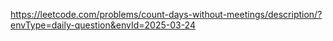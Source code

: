 https://leetcode.com/problems/count-days-without-meetings/description/?envType=daily-question&envId=2025-03-24
